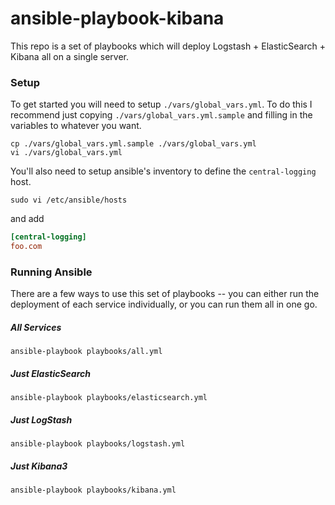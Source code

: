 ansible-playbook-kibana
=======================

This repo is a set of playbooks which will deploy Logstash + ElasticSearch + Kibana all on a single server.

### Setup

To get started you will need to setup `./vars/global_vars.yml`. To do this I recommend just copying `./vars/global_vars.yml.sample` and filling in the variables to whatever you want.

```shell
cp ./vars/global_vars.yml.sample ./vars/global_vars.yml
vi ./vars/global_vars.yml
```

You'll also need to setup ansible's inventory to define the `central-logging` host.

```shell
sudo vi /etc/ansible/hosts
```
and add

```ini
[central-logging]
foo.com
```

### Running Ansible

There are a few ways to use this set of playbooks -- you can either run the deployment of each service individually, or you can run them all in one go.



##### All Services

```shell
ansible-playbook playbooks/all.yml
```


##### Just ElasticSearch

```shell
ansible-playbook playbooks/elasticsearch.yml
```

##### Just LogStash

```shell
ansible-playbook playbooks/logstash.yml
```

##### Just Kibana3

```shell
ansible-playbook playbooks/kibana.yml
```

